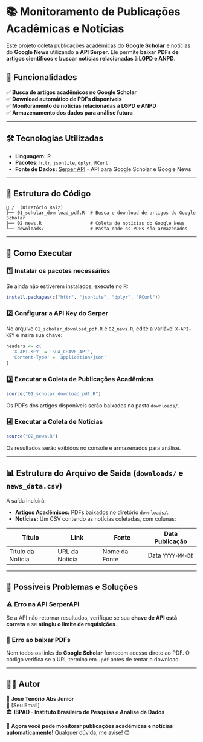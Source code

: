 # 📚 Monitoramento de Publicações Acadêmicas e Notícias

Este projeto coleta publicações acadêmicas do **Google Scholar** e notícias do **Google News** utilizando a **API Serper**. Ele permite **baixar PDFs de artigos científicos** e **buscar notícias relacionadas à LGPD e ANPD**.

## 📌 Funcionalidades

✅ **Busca de artigos acadêmicos no Google Scholar**  
✅ **Download automático de PDFs disponíveis**  
✅ **Monitoramento de notícias relacionadas à LGPD e ANPD**  
✅ **Armazenamento dos dados para análise futura**  

---

## 🛠 Tecnologias Utilizadas

- **Linguagem:** R  
- **Pacotes:** `httr`, `jsonlite`, `dplyr`, `RCurl`  
- **Fonte de Dados:** [Serper API](https://serper.dev/) - API para Google Scholar e Google News  

---

## 📂 Estrutura do Código

```
📁 /  (Diretório Raiz)
├── 01_scholar_download_pdf.R  # Busca e download de artigos do Google Scholar
├── 02_news.R                  # Coleta de notícias do Google News
└── downloads/                 # Pasta onde os PDFs são armazenados
```

---

## 🚀 Como Executar

### 1️⃣ **Instalar os pacotes necessários**

Se ainda não estiverem instalados, execute no R:

```r
install.packages(c("httr", "jsonlite", "dplyr", "RCurl"))
```

### 2️⃣ **Configurar a API Key do Serper**

No arquivo `01_scholar_download_pdf.R` e `02_news.R`, edite a variável `X-API-KEY` e insira sua chave:

```r
headers <- c(
  'X-API-KEY' = 'SUA_CHAVE_API',
  'Content-Type' = 'application/json'
)
```

### 3️⃣ **Executar a Coleta de Publicações Acadêmicas**

```r
source("01_scholar_download_pdf.R")
```

Os PDFs dos artigos disponíveis serão baixados na pasta `downloads/`.

### 4️⃣ **Executar a Coleta de Notícias**

```r
source("02_news.R")
```

Os resultados serão exibidos no console e armazenados para análise.

---

## 📊 Estrutura do Arquivo de Saída (`downloads/` e `news_data.csv`)

A saída incluirá:

- **Artigos Acadêmicos:** PDFs baixados no diretório `downloads/`.
- **Notícias:** Um CSV contendo as notícias coletadas, com colunas:

| Título | Link | Fonte | Data Publicação |
|--------|------|-------|----------------|
| Título da Notícia | URL da Notícia | Nome da Fonte | Data `YYYY-MM-DD` |

---

## 🛑 Possíveis Problemas e Soluções

### ⚠️ **Erro na API SerperAPI**  
Se a API não retornar resultados, verifique se sua **chave de API está correta** e se **atingiu o limite de requisições**.

### 🔄 **Erro ao baixar PDFs**  
Nem todos os links do **Google Scholar** fornecem acesso direto ao PDF. O código verifica se a URL termina em `.pdf` antes de tentar o download.

---

## 👨‍💻 Autor

👤 **José Tenório Abs Junior**  
📧 [Seu Email]  
🏛 **IBPAD - Instituto Brasileiro de Pesquisa e Análise de Dados**  

🚀 **Agora você pode monitorar publicações acadêmicas e notícias automaticamente!** Qualquer dúvida, me avise! 😊
